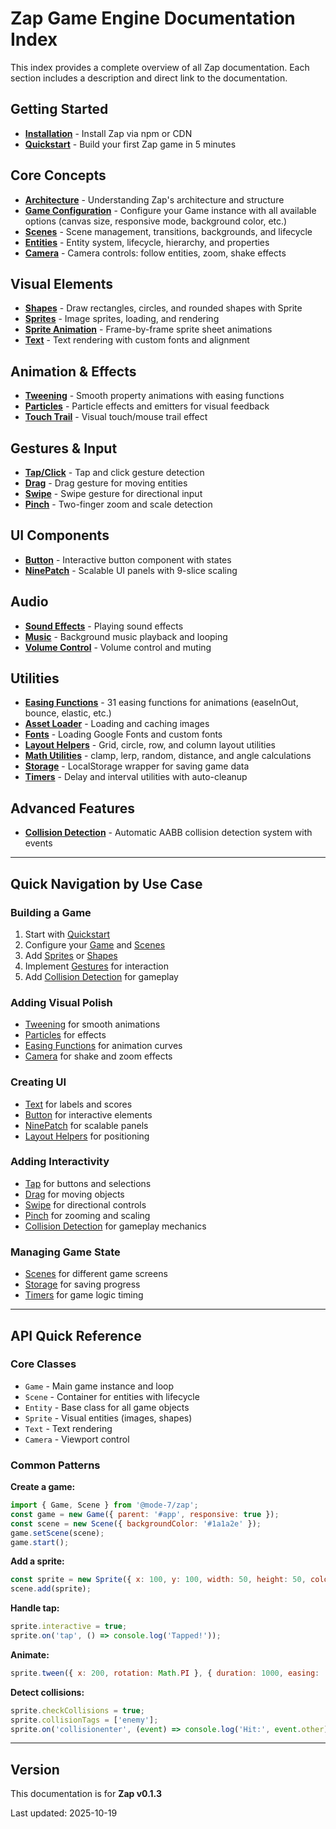 # Zap Game Engine Documentation Index

This index provides a complete overview of all Zap documentation. Each section includes a description and direct link to the documentation.

## Getting Started

- **[Installation](getting-started/installation.md)** - Install Zap via npm or CDN
- **[Quickstart](getting-started/quickstart.md)** - Build your first Zap game in 5 minutes

## Core Concepts

- **[Architecture](core/architecture.md)** - Understanding Zap's architecture and structure
- **[Game Configuration](core/game.md)** - Configure your Game instance with all available options (canvas size, responsive mode, background color, etc.)
- **[Scenes](core/scenes.md)** - Scene management, transitions, backgrounds, and lifecycle
- **[Entities](core/entities.md)** - Entity system, lifecycle, hierarchy, and properties
- **[Camera](core/camera.md)** - Camera controls: follow entities, zoom, shake effects

## Visual Elements

- **[Shapes](visual/shapes.md)** - Draw rectangles, circles, and rounded shapes with Sprite
- **[Sprites](visual/sprites.md)** - Image sprites, loading, and rendering
- **[Sprite Animation](visual/animation.md)** - Frame-by-frame sprite sheet animations
- **[Text](visual/text.md)** - Text rendering with custom fonts and alignment

## Animation & Effects

- **[Tweening](animation/tweening.md)** - Smooth property animations with easing functions
- **[Particles](animation/particles.md)** - Particle effects and emitters for visual feedback
- **[Touch Trail](animation/touch-trail.md)** - Visual touch/mouse trail effect

## Gestures & Input

- **[Tap/Click](gestures/tap.md)** - Tap and click gesture detection
- **[Drag](gestures/drag.md)** - Drag gesture for moving entities
- **[Swipe](gestures/swipe.md)** - Swipe gesture for directional input
- **[Pinch](gestures/pinch.md)** - Two-finger zoom and scale detection

## UI Components

- **[Button](ui/button.md)** - Interactive button component with states
- **[NinePatch](ui/ninepatch.md)** - Scalable UI panels with 9-slice scaling

## Audio

- **[Sound Effects](audio/sound-effects.md)** - Playing sound effects
- **[Music](audio/music.md)** - Background music playback and looping
- **[Volume Control](audio/volume.md)** - Volume control and muting

## Utilities

- **[Easing Functions](utilities/easing.md)** - 31 easing functions for animations (easeInOut, bounce, elastic, etc.)
- **[Asset Loader](utilities/asset-loader.md)** - Loading and caching images
- **[Fonts](utilities/fonts.md)** - Loading Google Fonts and custom fonts
- **[Layout Helpers](utilities/layout.md)** - Grid, circle, row, and column layout utilities
- **[Math Utilities](utilities/math.md)** - clamp, lerp, random, distance, and angle calculations
- **[Storage](utilities/storage.md)** - LocalStorage wrapper for saving game data
- **[Timers](utilities/timers.md)** - Delay and interval utilities with auto-cleanup

## Advanced Features

- **[Collision Detection](advanced/collision-detection.md)** - Automatic AABB collision detection system with events

---

## Quick Navigation by Use Case

### Building a Game
1. Start with [Quickstart](getting-started/quickstart.md)
2. Configure your [Game](core/game.md) and [Scenes](core/scenes.md)
3. Add [Sprites](visual/sprites.md) or [Shapes](visual/shapes.md)
4. Implement [Gestures](gestures/tap.md) for interaction
5. Add [Collision Detection](advanced/collision-detection.md) for gameplay

### Adding Visual Polish
- [Tweening](animation/tweening.md) for smooth animations
- [Particles](animation/particles.md) for effects
- [Easing Functions](utilities/easing.md) for animation curves
- [Camera](core/camera.md) for shake and zoom effects

### Creating UI
- [Text](visual/text.md) for labels and scores
- [Button](ui/button.md) for interactive elements
- [NinePatch](ui/ninepatch.md) for scalable panels
- [Layout Helpers](utilities/layout.md) for positioning

### Adding Interactivity
- [Tap](gestures/tap.md) for buttons and selections
- [Drag](gestures/drag.md) for moving objects
- [Swipe](gestures/swipe.md) for directional controls
- [Pinch](gestures/pinch.md) for zooming and scaling
- [Collision Detection](advanced/collision-detection.md) for gameplay mechanics

### Managing Game State
- [Scenes](core/scenes.md) for different game screens
- [Storage](utilities/storage.md) for saving progress
- [Timers](utilities/timers.md) for game logic timing

---

## API Quick Reference

### Core Classes
- `Game` - Main game instance and loop
- `Scene` - Container for entities with lifecycle
- `Entity` - Base class for all game objects
- `Sprite` - Visual entities (images, shapes)
- `Text` - Text rendering
- `Camera` - Viewport control

### Common Patterns

**Create a game:**
```javascript
import { Game, Scene } from '@mode-7/zap';
const game = new Game({ parent: '#app', responsive: true });
const scene = new Scene({ backgroundColor: '#1a1a2e' });
game.setScene(scene);
game.start();
```

**Add a sprite:**
```javascript
const sprite = new Sprite({ x: 100, y: 100, width: 50, height: 50, color: '#ff0000' });
scene.add(sprite);
```

**Handle tap:**
```javascript
sprite.interactive = true;
sprite.on('tap', () => console.log('Tapped!'));
```

**Animate:**
```javascript
sprite.tween({ x: 200, rotation: Math.PI }, { duration: 1000, easing: 'easeInOutQuad' });
```

**Detect collisions:**
```javascript
sprite.checkCollisions = true;
sprite.collisionTags = ['enemy'];
sprite.on('collisionenter', (event) => console.log('Hit:', event.other));
```

---

## Version
This documentation is for **Zap v0.1.3**

Last updated: 2025-10-19
